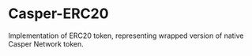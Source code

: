 # Casper-ERC20
Implementation of ERC20 token, representing wrapped version of native Casper Network token.
